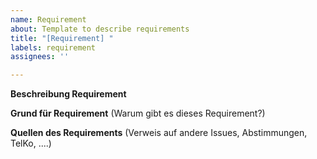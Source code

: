 ```yaml
---
name: Requirement
about: Template to describe requirements
title: "[Requirement] "
labels: requirement
assignees: ''

---
```


**Beschreibung Requirement**



**Grund für Requirement**
(Warum gibt es dieses Requirement?)


**Quellen des Requirements**
(Verweis auf andere Issues, Abstimmungen, TelKo, ....)
